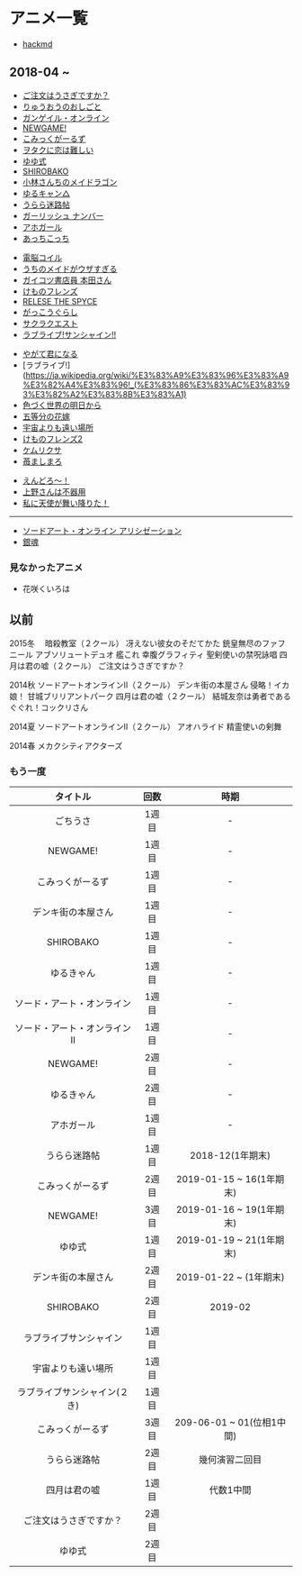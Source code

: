 # アニメ一覧
- [hackmd](https://hackmd.io/uIA9M91bSESxrmphcnYe0Q?view)
## 2018-04 ~
- [ご注文はうさぎですか？](https://ja.wikipedia.org/wiki/%E3%81%94%E6%B3%A8%E6%96%87%E3%81%AF%E3%81%86%E3%81%95%E3%81%8E%E3%81%A7%E3%81%99%E3%81%8B%3F)
 - [りゅうおうのおしごと](https://ja.wikipedia.org/wiki/%E3%82%8A%E3%82%85%E3%81%86%E3%81%8A%E3%81%86%E3%81%AE%E3%81%8A%E3%81%97%E3%81%94%E3%81%A8!)
- [ガンゲイル・オンライン](https://ja.wikipedia.org/wiki/%E3%82%BD%E3%83%BC%E3%83%89%E3%82%A2%E3%83%BC%E3%83%88%E3%83%BB%E3%82%AA%E3%83%B3%E3%83%A9%E3%82%A4%E3%83%B3_%E3%82%AA%E3%83%AB%E3%82%BF%E3%83%8A%E3%83%86%E3%82%A3%E3%83%96_%E3%82%AC%E3%83%B3%E3%82%B2%E3%82%A4%E3%83%AB%E3%83%BB%E3%82%AA%E3%83%B3%E3%83%A9%E3%82%A4%E3%83%B3)
 - [NEWGAME!](https://ja.wikipedia.org/wiki/NEW_GAME!)
 - [こみっくがーるず](https://ja.wikipedia.org/wiki/%E3%81%93%E3%81%BF%E3%81%A3%E3%81%8F%E3%81%8C%E3%83%BC%E3%82%8B%E3%81%9A)
 - [ヲタクに恋は難しい](https://ja.wikipedia.org/wiki/%E3%83%B2%E3%82%BF%E3%82%AF%E3%81%AB%E6%81%8B%E3%81%AF%E9%9B%A3%E3%81%97%E3%81%84)
 - [ゆゆ式](https://ja.wikipedia.org/wiki/%E3%82%86%E3%82%86%E5%BC%8F)
 - [SHIROBAKO](https://ja.wikipedia.org/wiki/SHIROBAKO)
 - [小林さんちのメイドラゴン](https://ja.wikipedia.org/wiki/%E5%B0%8F%E6%9E%97%E3%81%95%E3%82%93%E3%81%A1%E3%81%AE%E3%83%A1%E3%82%A4%E3%83%89%E3%83%A9%E3%82%B4%E3%83%B3)
 - [ゆるキャン△](https://ja.wikipedia.org/wiki/%E3%82%86%E3%82%8B%E3%82%AD%E3%83%A3%E3%83%B3%E2%96%B3)
 - [うらら迷路帖](https://ja.wikipedia.org/wiki/%E3%81%86%E3%82%89%E3%82%89%E8%BF%B7%E8%B7%AF%E5%B8%96)
 - [ガーリッシュ ナンバー](https://ja.wikipedia.org/wiki/%E3%82%AC%E3%83%BC%E3%83%AA%E3%83%83%E3%82%B7%E3%83%A5%E3%83%8A%E3%83%B3%E3%83%90%E3%83%BC)
 - [アホガール](https://ja.wikipedia.org/wiki/%E3%82%A2%E3%83%9B%E3%82%AC%E3%83%BC%E3%83%AB)
 - [あっちこっち](https://ja.wikipedia.org/wiki/%E3%81%82%E3%81%A3%E3%81%A1%E3%81%93%E3%81%A3%E3%81%A1)
<!-- ここまでで一つ -->
- [電脳コイル](https://ja.wikipedia.org/wiki/%E9%9B%BB%E8%84%B3%E3%82%B3%E3%82%A4%E3%83%AB)
- [うちのメイドがウザすぎる](https://ja.wikipedia.org/wiki/%E3%81%86%E3%81%A1%E3%81%AE%E3%83%A1%E3%82%A4%E3%83%89%E3%81%8C%E3%82%A6%E3%82%B6%E3%81%99%E3%81%8E%E3%82%8B!)
- [ガイコツ書店員 本田さん](https://ja.wikipedia.org/wiki/%E3%82%AC%E3%82%A4%E3%82%B3%E3%83%84%E6%9B%B8%E5%BA%97%E5%93%A1_%E6%9C%AC%E7%94%B0%E3%81%95%E3%82%93)
- [けものフレンズ](https://ja.wikipedia.org/wiki/%E3%81%91%E3%82%82%E3%81%AE%E3%83%95%E3%83%AC%E3%83%B3%E3%82%BA_(%E3%82%A2%E3%83%8B%E3%83%A1))
- [RELESE THE SPYCE](https://ja.wikipedia.org/wiki/RELEASE_THE_SPYCE)
- [がっこうぐらし](https://ja.wikipedia.org/wiki/%E3%81%8C%E3%81%A3%E3%81%93%E3%81%86%E3%81%90%E3%82%89%E3%81%97!)
- [サクラクエスト](https://ja.wikipedia.org/wiki/%E3%82%B5%E3%82%AF%E3%83%A9%E3%82%AF%E3%82%A8%E3%82%B9%E3%83%88)
- <a href="https://ja.wikipedia.org/wiki/%E3%83%A9%E3%83%96%E3%83%A9%E3%82%A4%E3%83%96!_(%E3%83%86%E3%83%AC%E3%83%93%E3%82%A2%E3%83%8B%E3%83%A1)">ラブライブ!サンシャイン!!</a>
<!-- ここまでで一つ -->
- [やがて君になる](https://ja.wikipedia.org/wiki/%E3%82%84%E3%81%8C%E3%81%A6%E5%90%9B%E3%81%AB%E3%81%AA%E3%82%8B)
- [ラブライブ!](https://ja.wikipedia.org/wiki/%E3%83%A9%E3%83%96%E3%83%A9%E3%82%A4%E3%83%96!_(%E3%83%86%E3%83%AC%E3%83%93%E3%82%A2%E3%83%8B%E3%83%A1)
- [色づく世界の明日から](https://ja.wikipedia.org/wiki/%E8%89%B2%E3%81%A5%E3%81%8F%E4%B8%96%E7%95%8C%E3%81%AE%E6%98%8E%E6%97%A5%E3%81%8B%E3%82%89)
- [五等分の花嫁](https://ja.wikipedia.org/wiki/%E4%BA%94%E7%AD%89%E5%88%86%E3%81%AE%E8%8A%B1%E5%AB%81)
- [宇宙よりも遠い場所](https://ja.wikipedia.org/wiki/%E5%AE%87%E5%AE%99%E3%82%88%E3%82%8A%E3%82%82%E9%81%A0%E3%81%84%E5%A0%B4%E6%89%80)
- [けものフレンズ2](https://ja.wikipedia.org/wiki/%E3%81%91%E3%82%82%E3%81%AE%E3%83%95%E3%83%AC%E3%83%B3%E3%82%BA_(%E3%82%A2%E3%83%8B%E3%83%A1))
- [ケムリクサ](https://ja.wikipedia.org/wiki/%E3%82%B1%E3%83%A0%E3%83%AA%E3%82%AF%E3%82%B5)
- [苺ましまろ](https://ja.wikipedia.org/wiki/%E8%8B%BA%E3%81%BE%E3%81%97%E3%81%BE%E3%82%8D)

<!-- 夏休みに確認するアニメ -->
- [えんどろ〜！](https://ja.wikipedia.org/wiki/%E3%81%88%E3%82%93%E3%81%A9%E3%82%8D%E3%80%9C!)
- [上野さんは不器用](https://ja.wikipedia.org/wiki/%E4%B8%8A%E9%87%8E%E3%81%95%E3%82%93%E3%81%AF%E4%B8%8D%E5%99%A8%E7%94%A8)
- [私に天使が舞い降りた！](https://ja.wikipedia.org/wiki/%E7%A7%81%E3%81%AB%E5%A4%A9%E4%BD%BF%E3%81%8C%E8%88%9E%E3%81%84%E9%99%8D%E3%82%8A%E3%81%9F!)


---

- [ソードアート・オンライン アリシゼーション]()
- [銀魂](https://ja.wikipedia.org/wiki/%E9%8A%80%E9%AD%82_(%E3%82%A2%E3%83%8B%E3%83%A1))

### 見なかったアニメ
- 花咲くいろは

## 以前
2015冬　
暗殺教室（２クール）
冴えない彼女のそだてかた
銃皇無尽のファフニール
アブソリュートデュオ
艦これ
幸腹グラフィティ
聖剣使いの禁呪詠唱
四月は君の嘘（２クール）
ご注文はうさぎですか？

2014秋
ソードアートオンラインⅡ（２クール）
デンキ街の本屋さん
侵略！イカ娘！
甘城ブリリアントパーク
四月は君の嘘（２クール）
結城友奈は勇者である
ぐぐれ！コックリさん

2014夏
ソードアートオンラインⅡ（２クール）
アオハライド
精霊使いの剣舞

2014春
メカクシティアクターズ

### もう一度
|タイトル|回数|時期
|:---:|:---:|:---:
|ごちうさ|1週目|-
|NEWGAME!|1週目|-
|こみっくがーるず|1週目|-
|デンキ街の本屋さん|1週目|-
|SHIROBAKO |1週目|-
|ゆるきゃん|1週目|-
|ソード・アート・オンライン|1週目|-
|ソード・アート・オンラインⅡ|1週目|-
|NEWGAME!|2週目|-
|ゆるきゃん|2週目|-
|アホガール|1週目|-
|うらら迷路帖|1週目|2018-12(1年期末)
|こみっくがーるず|2週目|2019-01-15 ~ 16(1年期末)
|NEWGAME!|3週目|2019-01-16 ~ 19(1年期末)
|ゆゆ式|1週目|2019-01-19 ~ 21(1年期末)
|デンキ街の本屋さん|2週目|2019-01-22 ~ (1年期末)
|SHIROBAKO |2週目|2019-02
|ラブライブサンシャイン|1週目|
|宇宙よりも遠い場所|1週目|
|ラブライブサンシャイン(２き)|1週目|
|こみっくがーるず|3週目|209-06-01 ~ 01(位相1中間)
|うらら迷路帖|2週目|幾何演習二回目
|四月は君の嘘|1週目|代数1中間
|ご注文はうさぎですか？|2週目|
|ゆゆ式|2週目|